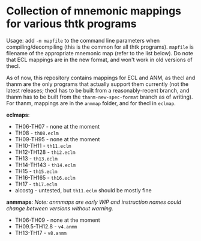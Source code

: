 # Collection of mnemonic mappings for various thtk programs
Usage: add `-m mapfile` to the command line parameters when compiling/decompiling (this is the common for all thtk programs). `mapfile` is filename of the appropriate mnemonic map (refer to the list below). Do note that ECL mappings are in the new format, and won't work in old versions of thecl.  
  
As of now, this repository contains mappings for ECL and ANM, as thecl and thanm are the only programs that actually support them currently (not the latest releases; thecl has to be built from a reasonably-recent branch, and thanm has to be built from the `thanm-new-spec-format` branch as of writing). For thanm, mappings are in the `anmmap` folder, and for thecl in `eclmap`.  
  
**eclmaps**:
- TH06-TH07 - none at the moment
- TH08 - `th08.eclm`
- TH09-TH95 - none at the moment
- TH10-TH11 - `th11.eclm`
- TH12-TH128 - `th12.eclm`
- TH13 - `th13.eclm`
- TH14-TH143 - `th14.eclm`
- TH15 - `th15.eclm`
- TH16-TH165 - `th16.eclm`
- TH17 - `th17.eclm`
- alcostg - untested, but `th11.eclm` should be mostly fine  
  
**anmmaps**:
*Note: anmmaps are early WIP and instruction names could change between versions without warning.*
- TH06-TH09 - none at the moment
- TH09.5-TH12.8 - `v4.anmm`
- TH13-TH17 - `v8.anmm`

